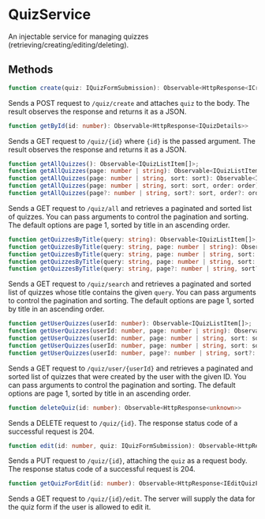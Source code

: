 # QuizService
An injectable service for managing quizzes (retrieving/creating/editing/deleting).

## Methods

```typescript
function create(quiz: IQuizFormSubmission): Observable<HttpResponse<ICreatedQuizResponse>>
```
Sends a POST request to ``/quiz/create`` and attaches ``quiz`` to the body. The result observes the response and returns it as a JSON.

```typescript
function getById(id: number): Observable<HttpResponse<IQuizDetails>>
```
Sends a GET request to ``/quiz/{id}`` where ``{id}`` is the passed argument. The result observes the response and returns it as a JSON.

```typescript
function getAllQuizzes(): Observable<IQuizListItem[]>;
function getAllQuizzes(page: number | string): Observable<IQuizListItem[]>;
function getAllQuizzes(page: number | string, sort: sort): Observable<IQuizListItem[]>;
function getAllQuizzes(page: number | string, sort: sort, order: order): Observable<IQuizListItem[]>
function getAllQuizzes(page?: number | string, sort?: sort, order?: order): Observable<IQuizListItem[]>

```
Sends a GET request to ``/quiz/all`` and retrieves a paginated and sorted list of quizzes. You can pass arguments to control the pagination and sorting. The default options are page 1, sorted by title in an ascending order.

```typescript
function getQuizzesByTitle(query: string): Observable<IQuizListItem[]>;
function getQuizzesByTitle(query: string, page: number | string): Observable<IQuizListItem[]>;
function getQuizzesByTitle(query: string, page: number | string, sort: sort): Observable<IQuizListItem[]>;
function getQuizzesByTitle(query: string, page: number | string, sort: sort, order: order): Observable<IQuizListItem[]>
function getQuizzesByTitle(query: string, page?: number | string, sort?: sort, order?: order): Observable<IQuizListItem[]>

```
Sends a GET request to ``/quiz/search`` and retrieves a paginated and sorted list of quizzes whose title contains the given ``query``. You can pass arguments to control the pagination and sorting. The default options are page 1, sorted by title in an ascending order.

```typescript
function getUserQuizzes(userId: number): Observable<IQuizListItem[]>;
function getUserQuizzes(userId: number, page: number | string): Observable<IQuizListItem[]>;
function getUserQuizzes(userId: number, page: number | string, sort: sort): Observable<IQuizListItem[]>;
function getUserQuizzes(userId: number, page: number | string, sort: sort, order: order): Observable<IQuizListItem[]>
function getUserQuizzes(userId: number, page?: number | string, sort?: sort, order?: order): Observable<IQuizListItem[]>

```
Sends a GET request to ``/quiz/user/{userId}`` and retrieves a paginated and sorted list of quizzes that were created by the user with the given ID. You can pass arguments to control the pagination and sorting. The default options are page 1, sorted by title in an ascending order.

```typescript
function deleteQuiz(id: number): Observable<HttpResponse<unknown>>
```
Sends a DELETE request to ``/quiz/{id}``. The response status code of a successful request is 204.

```typescript
function edit(id: number, quiz: IQuizFormSubmission): Observable<HttpResponse<unknown>>
```
Sends a PUT request to ``/quiz/{id}``, attaching the ``quiz`` as a request body. The response status code of a successful request is 204.

```typescript
function getQuizForEdit(id: number): Observable<HttpResponse<IEditQuizForm>>
```
Sends a GET request to ``/quiz/{id}/edit``. The server will supply the data for the quiz form if the user is allowed to edit it.